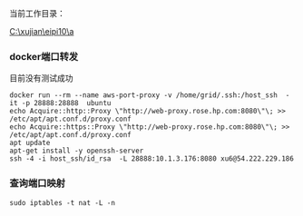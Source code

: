 当前工作目录：

[C:\xujian\eipi10\a](C:\xujian\eipi10\ai)





### docker端口转发

目前没有测试成功

~~~shell
docker run --rm --name aws-port-proxy -v /home/grid/.ssh:/host_ssh  -it -p 28888:28888  ubuntu
echo Acquire::http::Proxy \"http://web-proxy.rose.hp.com:8080\"\; >> /etc/apt/apt.conf.d/proxy.conf
echo Acquire::https::Proxy \"http://web-proxy.rose.hp.com:8080\"\; >> /etc/apt/apt.conf.d/proxy.conf
apt update
apt-get install -y openssh-server
ssh -4 -i host_ssh/id_rsa  -L 28888:10.1.3.176:8080 xu6@54.222.229.186
~~~



### 查询端口映射

~~~
sudo iptables -t nat -L -n
~~~

